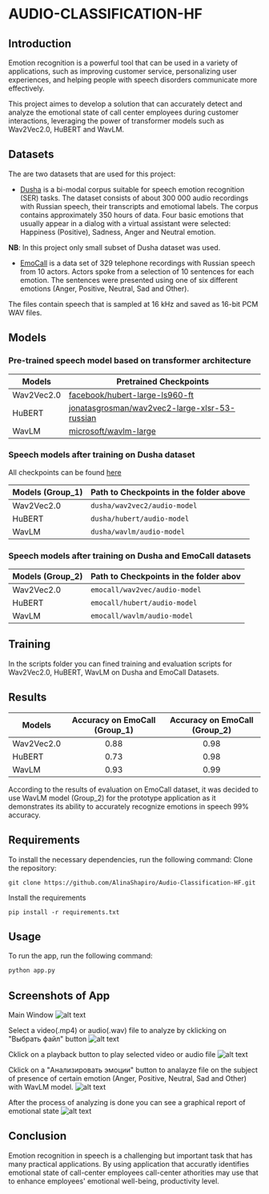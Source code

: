 # AUDIO-CLASSIFICATION-HF
## Introduction
Emotion recognition is a powerful tool that can be used in a variety of applications, such as improving customer service, personalizing user experiences, and helping people with speech disorders communicate more effectively.

This project aimes to develop a solution that can accurately detect and analyze the emotional state of call center employees during customer interactions, leveraging the power of transformer models such as Wav2Vec2.0, HuBERT and WavLM.

## Datasets
The are two datasets that are used for this project: 
- [Dusha](https://github.com/salute-developers/golos/tree/master/dusha#dusha-dataset) is a bi-modal corpus suitable for speech emotion recognition (SER) tasks. The dataset consists of about 300 000 audio recordings with Russian speech, their transcripts and emotiomal labels. The corpus contains approximately 350 hours of data. Four basic emotions that usually appear in a dialog with a virtual assistant were selected: Happiness (Positive), Sadness, Anger and Neutral emotion.

**NB**: In this project only small subset of Dusha dataset was used.

- [EmoCall](https://drive.google.com/drive/folders/1WJO-pPKU9b0sMmeVkECdOYpHz1EzNZGC?usp=drive_link) is a data set of 329 telephone recordings with Russian speech from 10 actors. Actors spoke from a selection of 10 sentences for each emotion. The sentences were presented using one of six different emotions (Anger, Positive, Neutral, Sad and Other).

The files contain speech that is sampled at 16 kHz and saved as 16-bit PCM WAV files.

## Models
### Pre-trained speech model based on transformer architecture

| Models     | Pretrained Checkpoints |
|-------- | ------- |
| Wav2Vec2.0 | [facebook/hubert-large-ls960-ft](https://huggingface.co/facebook/hubert-large-ls960-ft)    |
| HuBERT     |[jonatasgrosman/wav2vec2-large-xlsr-53-russian](https://huggingface.co/jonatasgrosman/wav2vec2-large-xlsr-53-russian) |
| WavLM      | [microsoft/wavlm-large](https://huggingface.co/microsoft/wavlm-large)  |

### Speech models after training on Dusha dataset
All checkpoints can be found [here](https://drive.google.com/drive/folders/1VASoT9HM0NOveSSgJ9AmKGInryiR6zYe?usp=sharing)

| Models   (Group_1) |Path to Checkpoints in the folder above|
|-------- | ------- |
| Wav2Vec2.0 |  `dusha/wav2vec2/audio-model`|
| HuBERT     |`dusha/hubert/audio-model`|
| WavLM      |  `dusha/wavlm/audio-model` |

### Speech models after training on Dusha and EmoCall datasets
| Models   (Group_2)  | Path to Checkpoints in the folder abov |
|-------- | ------- |
| Wav2Vec2.0 |  `emocall/wav2vec/audio-model`|
| HuBERT     |`emocall/hubert/audio-model`|
| WavLM      |  `emocall/wavlm/audio-model` | 

## Training 
In the scripts folder you can fined training and evaluation scripts for  Wav2Vec2.0, HuBERT, WavLM on Dusha and EmoCall Datasets.

## Results
| Models     | Accuracy on EmoCall (Group_1)| Accuracy on EmoCall (Group_2)|
|------------|:------------------------------:|:------------------------------:|
| Wav2Vec2.0 |  0.88    |  0.98     |  
| HuBERT     |   0.73   |    0.98   |
| WavLM      |   0.93   |    0.99   |

According to the results of evaluation on EmoCall dataset, it was decided to use WavLM model (Group_2) for the prototype application as it demonstrates its ability to accurately recognize emotions in speech 99% accuracy.

## Requirements
To install the necessary dependencies, run the following command:
Clone the repository:
```
git clone https://github.com/AlinaShapiro/Audio-Classification-HF.git
```
Install the requirements
```
pip install -r requirements.txt
```
## Usage 
To run the app, run the following command:

```python
python app.py
```
## Screenshots of App
Main Window 
![alt text](assets/image.png)

Select a video(.mp4) or audio(.wav) file to analyze by cklicking on "Выбрать файл" button
![alt text](assets/image-1.png)

Cklick  on a playback button to play selected video or audio file
![alt text](assets/image-2.png)

Cklick  on a "Анализировать эмоции" button to analayze file on the subject of presence of certain emotion (Anger, Positive, Neutral, Sad and Other) with WavLM model.
![alt text](assets/image-3.png)

After the process of analyzing is done you can see a graphical report of emotional state
![alt text](assets/image-4.png)

## Conclusion
Emotion recognition in speech is a challenging but important task that has many practical applications. By using application that accuratly identifies emotional state of call-center employees call-center athorities may use that to enhance  employees' emotional well-being, productivity level.